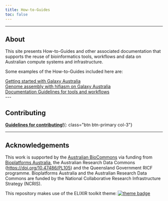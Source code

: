 ```yaml
---
title: How-to-Guides
toc: false
---
```

---

## About

This site presents How-to-Guides and other associated documentation that supports the reuse of bioinformatics tools, workflows and data on Australian compute systems and infrastructure.

Some examples of the How-to-Guides included here are:

<div class="row row-cols-1 row-cols-md-3 g-3 mb-5">
  <div class="col d-grid">
    <a href="/how-to-guides/galaxy_australia/start_here" class="btn btn-primary h-100">Getting started with Galaxy Australia</a>
  </div>
  <div class="col d-grid">
    <a href="/how-to-guides/genome_assembly/hifi_assembly" class="btn btn-primary h-100">Genome assembly with hifiasm on Galaxy Australia</a>
  </div>
  <div class="col d-grid">
    <a href="/how-to-guides/documentation/DocumentationGuidelines" class="btn btn-primary h-100">Documentation Guidelines for tools and workflows</a>
  </div>
</div>
---

## Contributing

[**Guidelines for contributing!**](contributing.md){: class="btn btn-primary col-3"}

---

## Acknowledgements

This work is supported by the [Australian BioCommons](https://www.biocommons.org.au/) via funding from [Bioplatforms Australia](https://bioplatforms.com/), the Australian Research Data Commons (https://doi.org/10.47486/PL105) and the Queensland Government RICF programme. Bioplatforms Australia and the Australian Research Data Commons are funded by the National Collaborative Research Infrastructure Strategy (NCRIS).

This repository makes use of the ELIXIR toolkit theme: [![theme badge](https://img.shields.io/badge/ELIXIR%20toolkit%20theme-jekyll-blue?color=0d6efd)](https://github.com/ELIXIR-Belgium/elixir-toolkit-theme)
